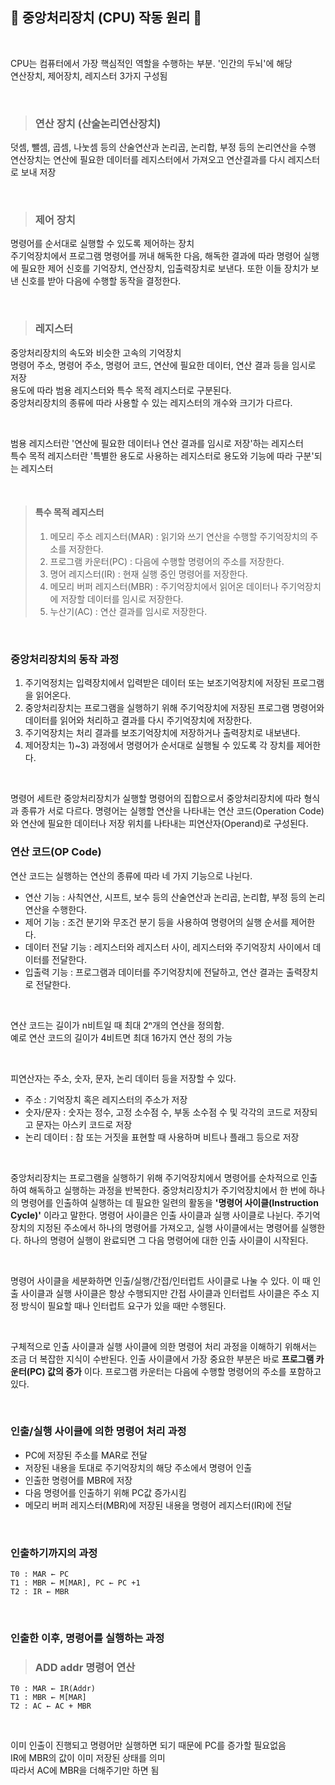 ##  📃   중앙처리장치 (CPU) 작동 원리  📃 

<br>

CPU는 컴퓨터에서 가장 핵심적인 역할을 수행하는 부분. '인간의 두뇌'에 해당   
연산장치, 제어장치, 레지스터 3가지 구성됨      

<br>

> ### 연산 장치 (산술논리연산장치)
덧셈, 뺄셈, 곱셈, 나눗셈 등의 산술연산과 논리곱, 논리합, 부정 등의 논리연산을 수행     
연산장치는 연산에 필요한 데이터를 레지스터에서 가져오고 연산결과를 다시 레지스터로 보내 저장    

<br>

> ### 제어 장치
명령어를 순서대로 실행할 수 있도록 제어하는 장치    
주기억장치에서 프로그램 명령어를 꺼내 해독한 다음, 해독한 결과에 따라 명령어 실행에 필요한 제어 신호를 기억장치, 연산장치, 입출력장치로 보낸다. 또한 이들 장치가 보낸 신호를 받아 다음에 수행할 동작을 결정한다.    

<br>

> ### 레지스터
중앙처리장치의 속도와 비슷한 고속의 기억장치        
명령어 주소, 명령어 주소, 명령어 코드, 연산에 필요한 데이터, 연산 결과 등을 임시로 저장     
용도에 따라 범용 레지스터와 특수 목적 레지스터로 구분된다.      
중앙처리장치의 종류에 따라 사용할 수 있는 레지스터의 개수와 크기가 다르다.      

<br>

범용 레지스터란 '연산에 필요한 데이터나 연산 결과를 임시로 저장'하는 레지스터       
특수 목적 레지스터란 '특별한 용도로 사용하는 레지스터로 용도와 기능에 따라 구분'되는 레지스터       

<br>

> #### 특수 목적 레지스터
> 1) 메모리 주소 레지스터(MAR) : 읽기와 쓰기 연산을 수행할 주기억장치의 주소를 저장한다.      
> 2) 프로그램 카운터(PC) : 다음에 수행할 명령어의 주소를 저장한다.        
> 3) 명어 레지스터(IR) : 현재 실행 중인 명령어를 저장한다.    
> 4) 메모리 버퍼 레지스터(MBR) : 주기억장치에서 읽어온 데이터나 주기억장치에 저장할 데이터를 임시로 저장한다.     
> 5) 누산기(AC) : 연산 결과를 임시로 저장한다.    

<br>

### 중앙처리장치의 동작 과정

1) 주기억정치는 입력장치에서 입력받은 데이터 또는 보조기억장치에 저장된 프로그램을 읽어온다.    
2) 중앙처리장치는 프로그램을 실행하기 위해 주기억장치에 저장된 프로그램 명령어와 데이터를 읽어와 처리하고 결과를 다시 주기억장치에 저장한다.    
3) 주기억장치는 처리 결과를 보조기억장치에 저장하거나 출력장치로 내보낸다.    
4) 제어장치는 1)~3) 과정에서 명령어가 순서대로 실행될 수 있도록 각 장치를 제어한다.   

<br>

명령어 세트란 중앙처리장치가 실행할 명령어의 집합으로서 중앙처리장치에 따라 형식과 종류가 서로 다르다. 명령어는 실행할 연산을 나타내는 연산 코드(Operation Code)와 연산에 필요한 데이터나 저장 위치를 나타내는 피연산자(Operand)로 구성된다.    



### 연산 코드(OP Code)
연산 코드는 실행하는 연산의 종류에 따라 네 가지 기능으로 나뉜다.    
- 연산 기능 : 사칙연산, 시프트, 보수 등의 산술연산과 논리곱, 논리합, 부정 등의 논리연산을 수행한다.     
- 제어 기능 : 조건 분기와 무조건 분기 등을 사용하여 명령어의 실행 순서를 제어한다.      
- 데이터 전달 기능 : 레지스터와 레지스터 사이, 레지스터와 주기억장치 사이에서 데이터를 전달한다.    
- 입출력 기능 : 프로그램과 데이터를 주기억장치에 전달하고, 연산 결과는 출력장치로 전달한다.         

<br>

연산 코드는 길이가 n비트일 때 최대 2ⁿ개의 연산을 정의함.    
예로 연산 코드의 길이가 4비트면 최대 16가지 연산 정의 가능  

<br>

피연산자는 주소, 숫자, 문자, 논리 데이터 등을 저장할 수 있다.       

- 주소 : 기억장치 혹은 레지스터의 주소가 저장   
- 숫자/문자 : 숫자는 정수, 고정 소수점 수, 부동 소수점 수 및 각각의 코드로 저장되고 문자는 아스키 코드로 저장           
- 논리 데이터 : 참 또는 거짓을 표현할 때 사용하며 비트나 플래그 등으로 저장     

<br>

중앙처리장치는 프로그램을 실행하기 위해 주기억장치에서 명령어를 순차적으로 인출하여 해독하고 실행하는 과정을 반복한다. 중앙처리장치가 주기억장치에서 한 번에 하나의 명령어를 인출하여 실행하는 데 필요한 일련의 활동을 **'명령어 사이클(Instruction Cycle)'** 이라고 말한다. 명령어 사이클은 인출 사이클과 실행 사이클로 나뉜다. 주기억장치의 지정된 주소에서 하나의 명령어를 가져오고, 실행 사이클에서는 명령어를 실행한다. 하나의 명령어 실행이 완료되면 그 다음 명령어에 대한 인출 사이클이 시작된다.    

<br>

명령어 사이클을 세분화하면 인출/실행/간접/인터럽트 사이클로 나눌 수 있다. 이 때 인출 사이클과 실행 사이클은 항상 수행되지만 간접 사이클과 인터럽트 사이클은 주소 지정 방식이 필요할 때나 인터럽트 요구가 있을 때만 수행된다.     

<br>

구체적으로 인출 사이클과 실행 사이클에 의한 명령어 처리 과정을 이해하기 위해서는 조금 더 복잡한 지식이 수반된다. 인출 사이클에서 가장 중요한 부분은 바로 **프로그램 카운터(PC)
값의 증가** 이다. 프로그램 카운터는 다음에 수행할 명령어의 주소를 포함하고 있다. 

<br>

### 인출/실행 사이클에 의한 명령어 처리 과정

- PC에 저장된 주소를 MAR로 전달
- 저장된 내용을 토대로 주기억장치의 해당 주소에서 명령어 인출
- 인출한 명령어를 MBR에 저장
- 다음 명령어를 인출하기 위해 PC값 증가시킴
- 메모리 버퍼 레지스터(MBR)에 저장된 내용을 명령어 레지스터(IR)에 전달

<br>

### 인출하기까지의 과정
```
T0 : MAR ← PC
T1 : MBR ← M[MAR], PC ← PC +1
T2 : IR ← MBR
```

<br>

### 인출한 이후, 명령어를 실행하는 과정
> ### ADD addr 명령어 연산
```
T0 : MAR ← IR(Addr)
T1 : MBR ← M[MAR]
T2 : AC ← AC + MBR
```

<br>

이미 인출이 진행되고 명령어만 실행하면 되기 때문에 PC를 증가할 필요없음         
IR에 MBR의 값이 이미 저장된 상태를 의미     
따라서 AC에 MBR을 더해주기만 하면 됨    
